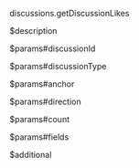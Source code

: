 discussions.getDiscussionLikes

$description


$params#discussionId


$params#discussionType


$params#anchor


$params#direction


$params#count


$params#fields


$additional
